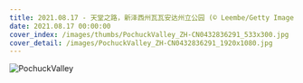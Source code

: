 ```yaml
---
title: 2021.08.17 - 天堂之路，新泽西州瓦瓦安达州立公园 (© Leembe/Getty Images)
date: 2021.08.17 00:00:00
cover_index: /images/thumbs/PochuckValley_ZH-CN0432836291_533x300.jpg
cover_detail: /images/PochuckValley_ZH-CN0432836291_1920x1080.jpg
---
```


![PochuckValley](/images/PochuckValley_ZH-CN0432836291_1920x1080.jpg)
